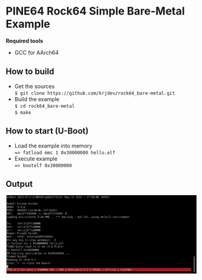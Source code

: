 # PINE64 Rock64 Simple Bare-Metal Example

**Required tools**

* GCC for AArch64

## How to build

* Get the sources  
``
$ git clone https://github.com/krjdev/rock64_bare-metal.git
``  
* Build the example  
``
$ cd rock64_bare-metal
``  
``
$ make
``

## How to start (U-Boot)

* Load the example into memory  
``
=> fatload mmc 1 0x30000000 hello.elf
``  
* Execute example  
``
=> bootelf 0x30000000
``

## Output

![alt text](https://github.com/krjdev/rock64_bare-metal/blob/master/img/output.png)
